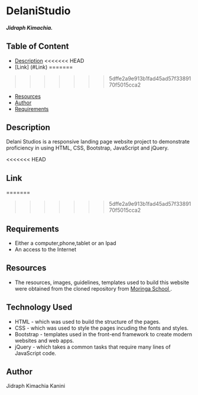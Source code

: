 # DelaniStudio
 
 ##### Jidraph Kimachia.
 
 ## Table of Content
 
 + [Description](#description)
<<<<<<< HEAD
 + [Link] (#Link)
=======
>>>>>>> 5dffe2a9e913b1fad45ad57f3389170f5015cca2
 + [Resources](#resources)
 + [Author](#author)
 + [Requirements](#requirements)
 
 ## Description
 <p>Delani Studios is a responsive landing page website project to demonstrate proficiency in using HTML, CSS, Bootstrap, JavaScript and jQuery.</p>
<<<<<<< HEAD

 ## Link 

=======
>>>>>>> 5dffe2a9e913b1fad45ad57f3389170f5015cca2
 
 ## Requirements
 
 * Either a computer,phone,tablet or an Ipad
 * An access to the Internet
 
 ## Resources
* The resources, images, guidelines, templates used to build this website were obtained from the cloned repository from <a href="https//.www.moringaschool.com"> Moringa School </a>.
 
 ## Technology Used
 * HTML - which was used to build the structure of the pages.
 * CSS - which was used to style the pages incuding the fonts and styles.
 * Bootstrap - templates used in the front-end framework to create modern websites and web apps.
 * jQuery - which takes a  common tasks that require many lines of JavaScript code. 
 
 ## Author
 Jidraph Kimachia Kanini
